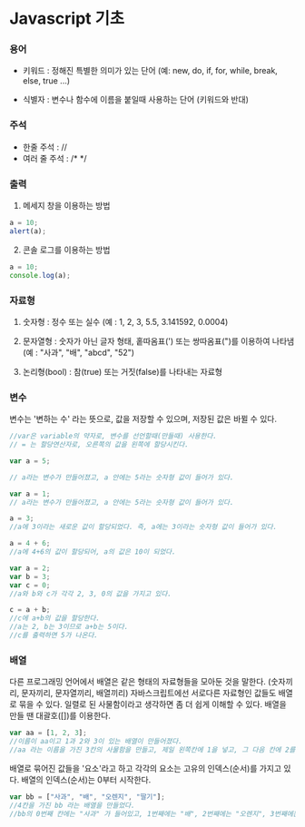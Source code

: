 # Javascript 기초

### 용어
- 키워드 : 정해진 특별한 의미가 있는 단어 (예: new, do, if, for, while, break, else, true ...)

- 식별자 : 변수나 함수에 이름을 붙일때 사용하는 단어 (키워드와 반대)

### 주석
- 한줄 주석 : //
- 여러 줄 주석 : /* */

### 출력
1. 메세지 창을 이용하는 방법
```javascript
a = 10;
alert(a);
```

2. 콘솔 로그를 이용하는 방법
```javascript
a = 10;
console.log(a);
```

### 자료형
1. 숫자형 : 정수 또는 실수 (예 : 1, 2, 3, 5.5, 3.141592, 0.0004)

2. 문자열형 : 숫자가 아닌 글자 형태, 홑따옴표(') 또는 쌍따옴표(")를 이용하여 나타냄 (예 : "사과", "배", "abcd", "52")

3. 논리형(bool) : 참(true) 또는 거짓(false)를 나타내는 자료형

### 변수
변수는 '변하는 수' 라는 뜻으로, 값을 저장할 수 있으며, 저장된 값은 바뀔 수 있다.
```javascript
//var은 variable의 약자로, 변수를 선언할때(만들때) 사용한다.
// = 는 할당연산자로, 오른쪽의 값을 왼쪽에 할당시킨다.

var a = 5; 

// a라는 변수가 만들어졌고, a 안에는 5라는 숫자형 값이 들어가 있다.
```


```javascript
var a = 1;
// a라는 변수가 만들어졌고, a 안에는 5라는 숫자형 값이 들어가 있다.

a = 3;
//a에 3이라는 새로운 값이 할당되었다. 즉, a에는 3이라는 숫자형 값이 들어가 있다.

a = 4 + 6;
//a에 4+6의 값이 할당되어, a의 값은 10이 되었다.
```


```javascript
var a = 2;
var b = 3;
var c = 0;
//a와 b와 c가 각각 2, 3, 0의 값을 가지고 있다.

c = a + b;
//c에 a+b의 값을 할당한다.
//a는 2, b는 3이므로 a+b는 5이다.
//c를 출력하면 5가 나온다.
```


### 배열
다른 프로그래밍 언어에서 배열은 같은 형태의 자료형들을 모아둔 것을 말한다. (숫자끼리, 문자끼리, 문자열끼리, 배열끼리)
자바스크립트에선 서로다른 자료형인 값들도 배열로 묶을 수 있다.
일렬로 된 사물함이라고 생각하면 좀 더 쉽게 이해할 수 있다.
배열을 만들 땐 대괄호([])를 이용한다.

```javascript
var aa = [1, 2, 3];
//이름이 aa이고 1과 2와 3이 있는 배열이 만들어졌다.
//aa 라는 이름을 가진 3칸의 사물함을 만들고, 제일 왼쪽칸에 1을 넣고, 그 다음 칸에 2를 넣고, 그 다음칸에 3을 넣었다.
```

배열로 묶어진 값들을 '요소'라고 하고 각각의 요소는 고유의 인덱스(순서)를 가지고 있다.
배열의 인덱스(순서)는 0부터 시작한다.

```javascript
var bb = ["사과", "배", "오렌지", "딸기"];
//4칸을 가진 bb 라는 배열을 만들었다.
//bb의 0번째 칸에는 "사과" 가 들어있고, 1번째에는 "배", 2번째에는 "오렌지", 3번째에는 "딸기"가 들어있다.
```

